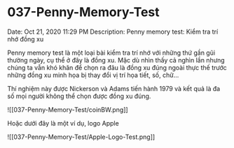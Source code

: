 # 037-Penny-Memory-Test

Date: Oct 21, 2020 11:29 PM
Description: Penny memory test: Kiểm tra trí nhớ đồng xu

Penny memory test là một loại bài kiểm tra trí nhớ với những thứ gần gũi thường ngày, cụ thể ở đây là đồng xu. Mặc dù nhìn thấy cả nghìn lần nhưng chúng ta vẫn khó khăn để chọn ra đâu là đồng xu đúng ngoài thực thế trước những đồng xu minh họa bị thay đổi vị trí họa tiết, số, chữ... 

Thí nghiệm này được Nickerson và Adams tiến hành 1979 và kết quả là đa số mọi người không thể chọn được đồng xu đúng.

![[037-Penny-Memory-Test/coinBW.png]]

Hoặc dưới đây là một ví dụ, logo Apple

![[037-Penny-Memory-Test/Apple-Logo-Test.png]]